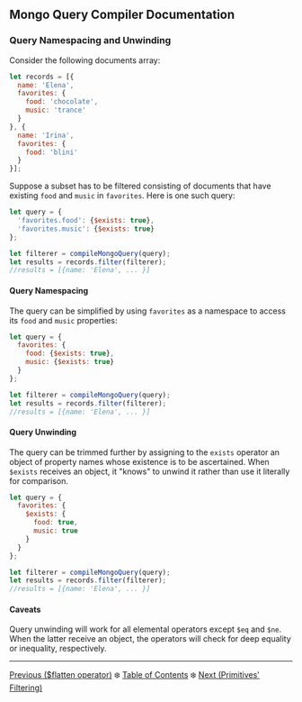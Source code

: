 ## Mongo Query Compiler Documentation

### Query Namespacing and Unwinding

Consider the following documents array:

```javascript
let records = [{
  name: 'Elena',
  favorites: {
    food: 'chocolate',
    music: 'trance'
  }
}, {
  name: 'Irina',
  favorites: {
    food: 'blini'
  }
}];
```

Suppose a subset has to be filtered consisting of documents that have existing 
`food` and `music` in `favorites`.  Here is one such query:

```javascript
let query = {
  'favorites.food': {$exists: true}, 
  'favorites.music': {$exists: true}  
};

let filterer = compileMongoQuery(query);
let results = records.filter(filterer);
//results = [{name: 'Elena', ... }]
```

#### Query Namespacing

The query can be simplified by using `favorites` as a namespace to access its 
`food` and `music` properties:

```javascript
let query = {
  favorites: {
    food: {$exists: true},
    music: {$exists: true}
  }
};

let filterer = compileMongoQuery(query);
let results = records.filter(filterer);
//results = [{name: 'Elena', ... }]
```

#### Query Unwinding

The query can be trimmed further by assigning to the `exists` operator an object
of property names whose existence is to be ascertained.  When `$exists` receives
an object, it "knows" to unwind it rather than use it literally for comparison.

```javascript
let query = {
  favorites: {
    $exists: {
      food: true,
      music: true
    }
  }
};

let filterer = compileMongoQuery(query);
let results = records.filter(filterer);
//results = [{name: 'Elena', ... }]
```

#### Caveats

Query unwinding will work for all elemental operators except `$eq` and `$ne`.
When the latter receive an object, the operators will check for deep 
equality or inequality, respectively.

---

[Previous ($flatten operator)](./utility/flatten.md) :snowflake: 
[Table of Contents](../README.md) :snowflake: 
[Next (Primitives' Filtering)](./primitives-filtering.md)
